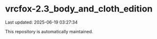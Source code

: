 # vrcfox-2.3_body_and_cloth_edition

Last updated: 2025-06-19 03:27:34

This repository is automatically maintained.
